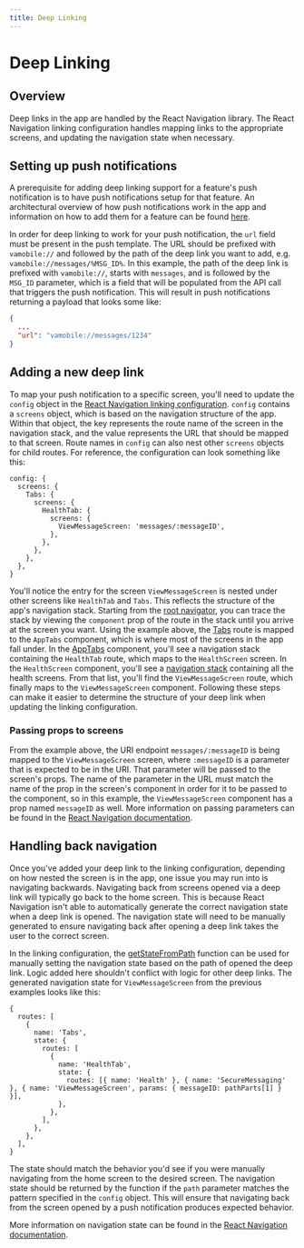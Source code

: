 ```yaml
---
title: Deep Linking
---
```


# Deep Linking

## Overview

Deep links in the app are handled by the React Navigation library. The React Navigation linking configuration handles mapping links to the appropriate screens, and updating the navigation state when necessary.

## Setting up push notifications

A prerequisite for adding deep linking support for a feature's push notification is to have push notifications setup for that feature. An architectural overview of how push notifications work in the app and information on how to add them for a feature can be found [here](../../BackEnd/Features/PushNotifications.md).

In order for deep linking to work for your push notification, the `url` field must be present in the push template. The URL should be prefixed with `vamobile://` and followed by the path of the deep link you want to add, e.g. `vamobile://messages/%MSG_ID%`. In this example, the path of the deep link is prefixed with `vamobile://`, starts with `messages`, and is followed by the `MSG_ID` parameter, which is a field that will be populated from the API call that triggers the push notification. This will result in push notifications returning a payload that looks some like:

``` json
{
  ...
  "url": "vamobile://messages/1234"
}
```

## Adding a new deep link

To map your push notification to a specific screen, you'll need to update the `config` object in the [React Navigation linking configuration](https://github.com/department-of-veterans-affairs/va-mobile-app/blob/8daf0536ebbf801de0ed63e0b2af9385d54b1bc1/VAMobile/src/constants/linking.tsx). `config` contains a `screens` object, which is based on the navigation structure of the app. Within that object, the key represents the route name of the screen in the navigation stack, and the value represents the URL that should be mapped to that screen. Route names in `config` can also nest other `screens` objects for child routes. For reference, the configuration can look something like this:

```tsx
config: {
  screens: {
    Tabs: {
      screens: {
        HealthTab: {
          screens: {
            ViewMessageScreen: 'messages/:messageID',
          },
        },
      },
    },
  },
}
```

You'll notice the entry for the screen `ViewMessageScreen` is nested under other screens like `HealthTab` and `Tabs`. This reflects the structure of the app's navigation stack. Starting from the [root navigator](https://github.com/department-of-veterans-affairs/va-mobile-app/blob/8daf0536ebbf801de0ed63e0b2af9385d54b1bc1/VAMobile/src/App.tsx#L313-L334), you can trace the stack by viewing the `component` prop of the route in the stack until you arrive at the screen you want. Using the example above, the [Tabs](https://github.com/department-of-veterans-affairs/va-mobile-app/blob/8daf0536ebbf801de0ed63e0b2af9385d54b1bc1/VAMobile/src/App.tsx#L326) route is mapped to the `AppTabs` component, which is where most of the screens in the app fall under. In the [AppTabs](https://github.com/department-of-veterans-affairs/va-mobile-app/blob/8daf0536ebbf801de0ed63e0b2af9385d54b1bc1/VAMobile/src/App.tsx#L279-L292) component, you'll see a navigation stack containing the `HealthTab` route, which maps to the `HealthScreen` screen. In the `HealthScreen` component, you'll see a [navigation stack](https://github.com/department-of-veterans-affairs/va-mobile-app/blob/cc92f2f99be1afc2fb3712a858f3351f964b1905/VAMobile/src/screens/HealthScreen/HealthScreen.tsx#L151-L174) containing all the health screens. From that list, you'll find the `ViewMessageScreen` route, which finally maps to the `ViewMessageScreen` component. Following these steps can make it easier to determine the structure of your deep link when updating the linking configuration.

### Passing props to screens

From the example above, the URI endpoint `messages/:messageID` is being mapped to the `ViewMessageScreen` screen, where `:messageID` is a parameter that is expected to be in the URI. That parameter will be passed to the screen's props. The name of the parameter in the URL must match the name of the prop in the screen's component in order for it to be passed to the component, so in this example, the `ViewMessageScreen` component has a prop named `messageID` as well. More information on passing parameters can be found in the [React Navigation documentation](https://reactnavigation.org/docs/configuring-links#passing-params).

## Handling back navigation

 Once you've added your deep link to the linking configuration, depending on how nested the screen is in the app, one issue you may run into is navigating backwards. Navigating back from screens opened via a deep link will typically go back to the home screen. This is because React Navigation isn't able to automatically generate the correct navigation state when a deep link is opened. The navigation state will need to be manually generated to ensure navigating back after opening a deep link takes the user to the correct screen.

In the linking configuration, the [getStateFromPath](https://github.com/department-of-veterans-affairs/va-mobile-app/blob/8daf0536ebbf801de0ed63e0b2af9385d54b1bc1/VAMobile/src/constants/linking.tsx#L27-L49) function can be used for manually setting the navigation state based on the path of opened the deep link. Logic added here shouldn't conflict with logic for other deep links. The generated navigation state for `ViewMessageScreen` from the previous examples looks like this:

```tsx
{
  routes: [
    {
      name: 'Tabs',
      state: {
        routes: [
          {
            name: 'HealthTab',
            state: {
              routes: [{ name: 'Health' }, { name: 'SecureMessaging' }, { name: 'ViewMessageScreen', params: { messageID: pathParts[1] } }],
            },
          },
        ],
      },
    },
  ],
}
```

The state should match the behavior you'd see if you were manually navigating from the home screen to the desired screen. The navigation state should be returned by the function if the `path` parameter matches the pattern specified in the `config` object. This will ensure that navigating back from the screen opened by a push notification produces expected behavior.

More information on navigation state can be found in the [React Navigation documentation](https://reactnavigation.org/docs/navigation-state).
